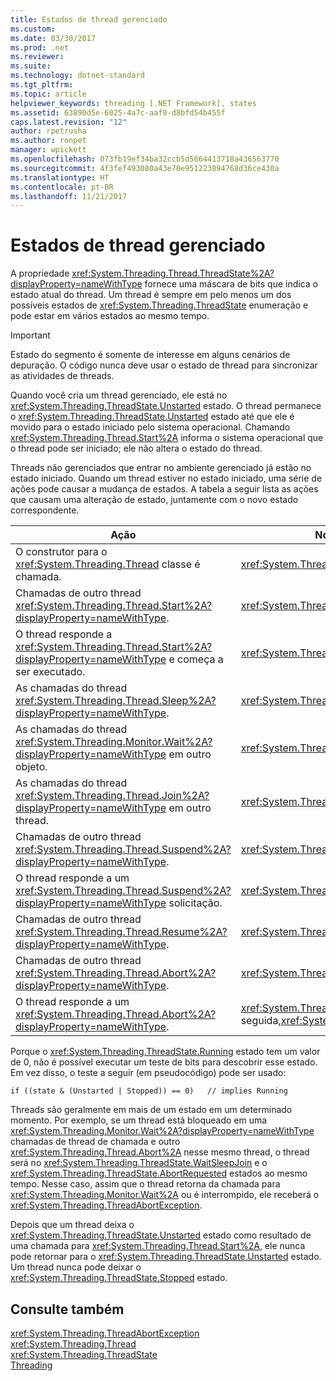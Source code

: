 ```yaml
---
title: Estados de thread gerenciado
ms.custom: 
ms.date: 03/30/2017
ms.prod: .net
ms.reviewer: 
ms.suite: 
ms.technology: dotnet-standard
ms.tgt_pltfrm: 
ms.topic: article
helpviewer_keywords: threading [.NET Framework], states
ms.assetid: 63890d5e-6025-4a7c-aaf0-d8bfd54b455f
caps.latest.revision: "12"
author: rpetrusha
ms.author: ronpet
manager: wpickett
ms.openlocfilehash: 073fb19ef34ba32ccb5d5664413718a436563770
ms.sourcegitcommit: 4f3fef493080a43e70e951223894768d36ce430a
ms.translationtype: HT
ms.contentlocale: pt-BR
ms.lasthandoff: 11/21/2017
---
```

# <a name="managed-thread-states"></a>Estados de thread gerenciado
A propriedade <xref:System.Threading.Thread.ThreadState%2A?displayProperty=nameWithType> fornece uma máscara de bits que indica o estado atual do thread. Um thread é sempre em pelo menos um dos possíveis estados de <xref:System.Threading.ThreadState> enumeração e pode estar em vários estados ao mesmo tempo.  
  
> [!IMPORTANT]
>  Estado do segmento é somente de interesse em alguns cenários de depuração. O código nunca deve usar o estado de thread para sincronizar as atividades de threads.  
  
 Quando você cria um thread gerenciado, ele está no <xref:System.Threading.ThreadState.Unstarted> estado. O thread permanece o <xref:System.Threading.ThreadState.Unstarted> estado até que ele é movido para o estado iniciado pelo sistema operacional. Chamando <xref:System.Threading.Thread.Start%2A> informa o sistema operacional que o thread pode ser iniciado; ele não altera o estado do thread.  
  
 Threads não gerenciados que entrar no ambiente gerenciado já estão no estado iniciado. Quando um thread estiver no estado iniciado, uma série de ações pode causar a mudança de estados. A tabela a seguir lista as ações que causam uma alteração de estado, juntamente com o novo estado correspondente.  
  
|Ação|Novo estado resultante|  
|------------|-------------------------|  
|O construtor para o <xref:System.Threading.Thread> classe é chamada.|<xref:System.Threading.ThreadState.Unstarted>|  
|Chamadas de outro thread <xref:System.Threading.Thread.Start%2A?displayProperty=nameWithType>.|<xref:System.Threading.ThreadState.Unstarted>|  
|O thread responde a <xref:System.Threading.Thread.Start%2A?displayProperty=nameWithType> e começa a ser executado.|<xref:System.Threading.ThreadState.Running>|  
|As chamadas do thread <xref:System.Threading.Thread.Sleep%2A?displayProperty=nameWithType>.|<xref:System.Threading.ThreadState.WaitSleepJoin>|  
|As chamadas do thread <xref:System.Threading.Monitor.Wait%2A?displayProperty=nameWithType> em outro objeto.|<xref:System.Threading.ThreadState.WaitSleepJoin>|  
|As chamadas do thread <xref:System.Threading.Thread.Join%2A?displayProperty=nameWithType> em outro thread.|<xref:System.Threading.ThreadState.WaitSleepJoin>|  
|Chamadas de outro thread <xref:System.Threading.Thread.Suspend%2A?displayProperty=nameWithType>.|<xref:System.Threading.ThreadState.SuspendRequested>|  
|O thread responde a um <xref:System.Threading.Thread.Suspend%2A?displayProperty=nameWithType> solicitação.|<xref:System.Threading.ThreadState.Suspended>|  
|Chamadas de outro thread <xref:System.Threading.Thread.Resume%2A?displayProperty=nameWithType>.|<xref:System.Threading.ThreadState.Running>|  
|Chamadas de outro thread <xref:System.Threading.Thread.Abort%2A?displayProperty=nameWithType>.|<xref:System.Threading.ThreadState.AbortRequested>|  
|O thread responde a um <xref:System.Threading.Thread.Abort%2A?displayProperty=nameWithType>.|<xref:System.Threading.ThreadState.Aborted>, em seguida,<xref:System.Threading.ThreadState.Stopped>|  
  
 Porque o <xref:System.Threading.ThreadState.Running> estado tem um valor de 0, não é possível executar um teste de bits para descobrir esse estado. Em vez disso, o teste a seguir (em pseudocódigo) pode ser usado:  
  
```  
if ((state & (Unstarted | Stopped)) == 0)   // implies Running     
```  
  
 Threads são geralmente em mais de um estado em um determinado momento. Por exemplo, se um thread está bloqueado em uma <xref:System.Threading.Monitor.Wait%2A?displayProperty=nameWithType> chamadas de thread de chamada e outro <xref:System.Threading.Thread.Abort%2A> nesse mesmo thread, o thread será no <xref:System.Threading.ThreadState.WaitSleepJoin> e o <xref:System.Threading.ThreadState.AbortRequested> estados ao mesmo tempo. Nesse caso, assim que o thread retorna da chamada para <xref:System.Threading.Monitor.Wait%2A> ou é interrompido, ele receberá o <xref:System.Threading.ThreadAbortException>.  
  
 Depois que um thread deixa o <xref:System.Threading.ThreadState.Unstarted> estado como resultado de uma chamada para <xref:System.Threading.Thread.Start%2A>, ele nunca pode retornar para o <xref:System.Threading.ThreadState.Unstarted> estado. Um thread nunca pode deixar o <xref:System.Threading.ThreadState.Stopped> estado.  
  
## <a name="see-also"></a>Consulte também  
 <xref:System.Threading.ThreadAbortException>  
 <xref:System.Threading.Thread>  
 <xref:System.Threading.ThreadState>  
 [Threading](../../../docs/standard/threading/index.md)
